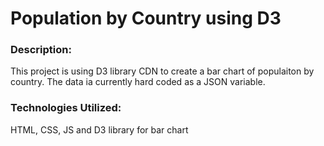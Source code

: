 # Population by Country using D3


### Description:
This project is using D3 library CDN to create a bar chart of populaiton by country. The data ia currently hard coded as a JSON variable. 

### Technologies Utilized: 
HTML, CSS, JS and D3 library for bar chart 
